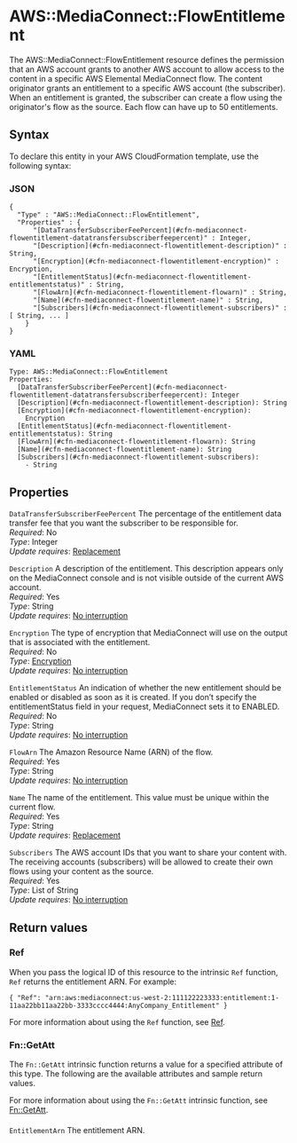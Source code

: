 # AWS::MediaConnect::FlowEntitlement<a name="aws-resource-mediaconnect-flowentitlement"></a>

The AWS::MediaConnect::FlowEntitlement resource defines the permission that an AWS account grants to another AWS account to allow access to the content in a specific AWS Elemental MediaConnect flow\. The content originator grants an entitlement to a specific AWS account \(the subscriber\)\. When an entitlement is granted, the subscriber can create a flow using the originator's flow as the source\. Each flow can have up to 50 entitlements\.

## Syntax<a name="aws-resource-mediaconnect-flowentitlement-syntax"></a>

To declare this entity in your AWS CloudFormation template, use the following syntax:

### JSON<a name="aws-resource-mediaconnect-flowentitlement-syntax.json"></a>

```
{
  "Type" : "AWS::MediaConnect::FlowEntitlement",
  "Properties" : {
      "[DataTransferSubscriberFeePercent](#cfn-mediaconnect-flowentitlement-datatransfersubscriberfeepercent)" : Integer,
      "[Description](#cfn-mediaconnect-flowentitlement-description)" : String,
      "[Encryption](#cfn-mediaconnect-flowentitlement-encryption)" : Encryption,
      "[EntitlementStatus](#cfn-mediaconnect-flowentitlement-entitlementstatus)" : String,
      "[FlowArn](#cfn-mediaconnect-flowentitlement-flowarn)" : String,
      "[Name](#cfn-mediaconnect-flowentitlement-name)" : String,
      "[Subscribers](#cfn-mediaconnect-flowentitlement-subscribers)" : [ String, ... ]
    }
}
```

### YAML<a name="aws-resource-mediaconnect-flowentitlement-syntax.yaml"></a>

```
Type: AWS::MediaConnect::FlowEntitlement
Properties:
  [DataTransferSubscriberFeePercent](#cfn-mediaconnect-flowentitlement-datatransfersubscriberfeepercent): Integer
  [Description](#cfn-mediaconnect-flowentitlement-description): String
  [Encryption](#cfn-mediaconnect-flowentitlement-encryption):
    Encryption
  [EntitlementStatus](#cfn-mediaconnect-flowentitlement-entitlementstatus): String
  [FlowArn](#cfn-mediaconnect-flowentitlement-flowarn): String
  [Name](#cfn-mediaconnect-flowentitlement-name): String
  [Subscribers](#cfn-mediaconnect-flowentitlement-subscribers):
    - String
```

## Properties<a name="aws-resource-mediaconnect-flowentitlement-properties"></a>

`DataTransferSubscriberFeePercent` <a name="cfn-mediaconnect-flowentitlement-datatransfersubscriberfeepercent"></a>
The percentage of the entitlement data transfer fee that you want the subscriber to be responsible for\.  
_Required_: No  
_Type_: Integer  
_Update requires_: [Replacement](https://docs.aws.amazon.com/AWSCloudFormation/latest/UserGuide/using-cfn-updating-stacks-update-behaviors.html#update-replacement)

`Description` <a name="cfn-mediaconnect-flowentitlement-description"></a>
A description of the entitlement\. This description appears only on the MediaConnect console and is not visible outside of the current AWS account\.  
_Required_: Yes  
_Type_: String  
_Update requires_: [No interruption](https://docs.aws.amazon.com/AWSCloudFormation/latest/UserGuide/using-cfn-updating-stacks-update-behaviors.html#update-no-interrupt)

`Encryption` <a name="cfn-mediaconnect-flowentitlement-encryption"></a>
The type of encryption that MediaConnect will use on the output that is associated with the entitlement\.  
_Required_: No  
_Type_: [Encryption](aws-properties-mediaconnect-flowentitlement-encryption.md)  
_Update requires_: [No interruption](https://docs.aws.amazon.com/AWSCloudFormation/latest/UserGuide/using-cfn-updating-stacks-update-behaviors.html#update-no-interrupt)

`EntitlementStatus` <a name="cfn-mediaconnect-flowentitlement-entitlementstatus"></a>
An indication of whether the new entitlement should be enabled or disabled as soon as it is created\. If you don’t specify the entitlementStatus field in your request, MediaConnect sets it to ENABLED\.  
_Required_: No  
_Type_: String  
_Update requires_: [No interruption](https://docs.aws.amazon.com/AWSCloudFormation/latest/UserGuide/using-cfn-updating-stacks-update-behaviors.html#update-no-interrupt)

`FlowArn` <a name="cfn-mediaconnect-flowentitlement-flowarn"></a>
The Amazon Resource Name \(ARN\) of the flow\.  
_Required_: Yes  
_Type_: String  
_Update requires_: [No interruption](https://docs.aws.amazon.com/AWSCloudFormation/latest/UserGuide/using-cfn-updating-stacks-update-behaviors.html#update-no-interrupt)

`Name` <a name="cfn-mediaconnect-flowentitlement-name"></a>
The name of the entitlement\. This value must be unique within the current flow\.  
_Required_: Yes  
_Type_: String  
_Update requires_: [Replacement](https://docs.aws.amazon.com/AWSCloudFormation/latest/UserGuide/using-cfn-updating-stacks-update-behaviors.html#update-replacement)

`Subscribers` <a name="cfn-mediaconnect-flowentitlement-subscribers"></a>
The AWS account IDs that you want to share your content with\. The receiving accounts \(subscribers\) will be allowed to create their own flows using your content as the source\.  
_Required_: Yes  
_Type_: List of String  
_Update requires_: [No interruption](https://docs.aws.amazon.com/AWSCloudFormation/latest/UserGuide/using-cfn-updating-stacks-update-behaviors.html#update-no-interrupt)

## Return values<a name="aws-resource-mediaconnect-flowentitlement-return-values"></a>

### Ref<a name="aws-resource-mediaconnect-flowentitlement-return-values-ref"></a>

When you pass the logical ID of this resource to the intrinsic `Ref` function, `Ref` returns the entitlement ARN\. For example:

`{ "Ref": "arn:aws:mediaconnect:us-west-2:111122223333:entitlement:1-11aa22bb11aa22bb-3333cccc4444:AnyCompany_Entitlement" }`

For more information about using the `Ref` function, see [Ref](https://docs.aws.amazon.com/AWSCloudFormation/latest/UserGuide/intrinsic-function-reference-ref.html)\.

### Fn::GetAtt<a name="aws-resource-mediaconnect-flowentitlement-return-values-fn--getatt"></a>

The `Fn::GetAtt` intrinsic function returns a value for a specified attribute of this type\. The following are the available attributes and sample return values\.

For more information about using the `Fn::GetAtt` intrinsic function, see [Fn::GetAtt](https://docs.aws.amazon.com/AWSCloudFormation/latest/UserGuide/intrinsic-function-reference-getatt.html)\.

#### <a name="aws-resource-mediaconnect-flowentitlement-return-values-fn--getatt-fn--getatt"></a>

`EntitlementArn` <a name="EntitlementArn-fn::getatt"></a>
The entitlement ARN\.
